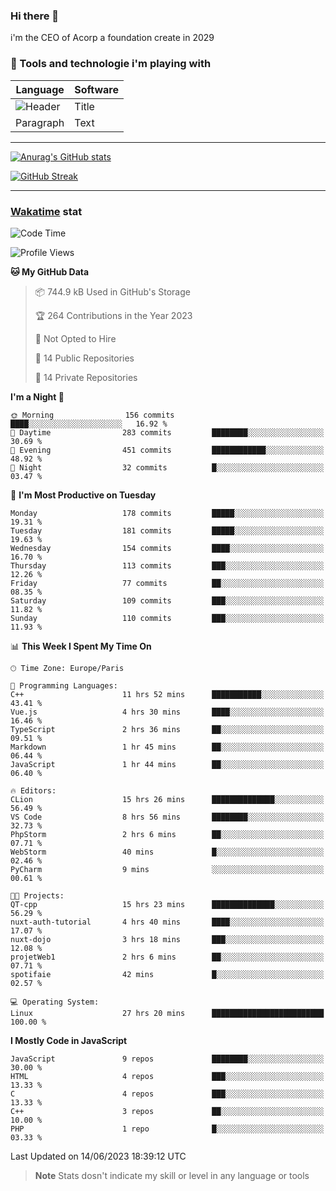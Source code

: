 ### Hi there 👋

i'm the CEO of Acorp a foundation create in 2029  

### 🧰 Tools and technologie i'm playing with

 | Language | Software |
| ----------- | ----------- |
| ![Header](https://img.shields.io/badge/Nuxt3-green&style=for-the-badge&logo=nustjs&logoColor=00DC82) | Title |
| Paragraph | Text |

---

[![Anurag's GitHub stats](https://github-readme-stats.vercel.app/api?username=ackimixs&show_icons=true&theme=github_dark&count_private=true)](https://www.ackimixs.xyz)

[![GitHub Streak](https://github-readme-streak-stats.herokuapp.com?user=Ackimixs&theme=github-dark-blue&date_format=j%20M%5B%20Y%5D&mode=weekly)](https://git.io/streak-stats)

---
 
 ### [Wakatime](https://wakatime.com/) stat

<!--START_SECTION:waka-->
![Code Time](http://img.shields.io/badge/Code%20Time-677%20hrs%205%20mins-blue)

![Profile Views](http://img.shields.io/badge/Profile%20Views-0-blue)

**🐱 My GitHub Data** 

> 📦 744.9 kB Used in GitHub's Storage 
 > 
> 🏆 264 Contributions in the Year 2023
 > 
> 🚫 Not Opted to Hire
 > 
> 📜 14 Public Repositories 
 > 
> 🔑 14 Private Repositories 
 > 
**I'm a Night 🦉** 

```text
🌞 Morning                156 commits         ████░░░░░░░░░░░░░░░░░░░░░   16.92 % 
🌆 Daytime                283 commits         ████████░░░░░░░░░░░░░░░░░   30.69 % 
🌃 Evening                451 commits         ████████████░░░░░░░░░░░░░   48.92 % 
🌙 Night                  32 commits          █░░░░░░░░░░░░░░░░░░░░░░░░   03.47 % 
```
📅 **I'm Most Productive on Tuesday** 

```text
Monday                   178 commits         █████░░░░░░░░░░░░░░░░░░░░   19.31 % 
Tuesday                  181 commits         █████░░░░░░░░░░░░░░░░░░░░   19.63 % 
Wednesday                154 commits         ████░░░░░░░░░░░░░░░░░░░░░   16.70 % 
Thursday                 113 commits         ███░░░░░░░░░░░░░░░░░░░░░░   12.26 % 
Friday                   77 commits          ██░░░░░░░░░░░░░░░░░░░░░░░   08.35 % 
Saturday                 109 commits         ███░░░░░░░░░░░░░░░░░░░░░░   11.82 % 
Sunday                   110 commits         ███░░░░░░░░░░░░░░░░░░░░░░   11.93 % 
```


📊 **This Week I Spent My Time On** 

```text
🕑︎ Time Zone: Europe/Paris

💬 Programming Languages: 
C++                      11 hrs 52 mins      ███████████░░░░░░░░░░░░░░   43.41 % 
Vue.js                   4 hrs 30 mins       ████░░░░░░░░░░░░░░░░░░░░░   16.46 % 
TypeScript               2 hrs 36 mins       ██░░░░░░░░░░░░░░░░░░░░░░░   09.51 % 
Markdown                 1 hr 45 mins        ██░░░░░░░░░░░░░░░░░░░░░░░   06.44 % 
JavaScript               1 hr 44 mins        ██░░░░░░░░░░░░░░░░░░░░░░░   06.40 % 

🔥 Editors: 
CLion                    15 hrs 26 mins      ██████████████░░░░░░░░░░░   56.49 % 
VS Code                  8 hrs 56 mins       ████████░░░░░░░░░░░░░░░░░   32.73 % 
PhpStorm                 2 hrs 6 mins        ██░░░░░░░░░░░░░░░░░░░░░░░   07.71 % 
WebStorm                 40 mins             █░░░░░░░░░░░░░░░░░░░░░░░░   02.46 % 
PyCharm                  9 mins              ░░░░░░░░░░░░░░░░░░░░░░░░░   00.61 % 

🐱‍💻 Projects: 
QT-cpp                   15 hrs 23 mins      ██████████████░░░░░░░░░░░   56.29 % 
nuxt-auth-tutorial       4 hrs 40 mins       ████░░░░░░░░░░░░░░░░░░░░░   17.07 % 
nuxt-dojo                3 hrs 18 mins       ███░░░░░░░░░░░░░░░░░░░░░░   12.08 % 
projetWeb1               2 hrs 6 mins        ██░░░░░░░░░░░░░░░░░░░░░░░   07.71 % 
spotifaie                42 mins             █░░░░░░░░░░░░░░░░░░░░░░░░   02.57 % 

💻 Operating System: 
Linux                    27 hrs 20 mins      █████████████████████████   100.00 % 
```

**I Mostly Code in JavaScript** 

```text
JavaScript               9 repos             ████████░░░░░░░░░░░░░░░░░   30.00 % 
HTML                     4 repos             ███░░░░░░░░░░░░░░░░░░░░░░   13.33 % 
C                        4 repos             ███░░░░░░░░░░░░░░░░░░░░░░   13.33 % 
C++                      3 repos             ██░░░░░░░░░░░░░░░░░░░░░░░   10.00 % 
PHP                      1 repo              █░░░░░░░░░░░░░░░░░░░░░░░░   03.33 % 
```




 Last Updated on 14/06/2023 18:39:12 UTC
<!--END_SECTION:waka-->

> **Note**
> Stats dosn't indicate my skill or level in any language or tools
